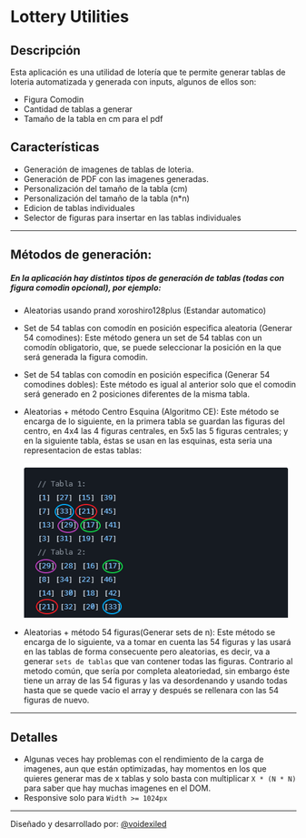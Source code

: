 # Lottery Utilities

## Descripción

Esta aplicación es una utilidad de lotería que te permite generar tablas de
loteria automatizada y generada con inputs, algunos de ellos son:

- Figura Comodin
- Cantidad de tablas a generar
- Tamaño de la tabla en cm para el pdf

## Características

- Generación de imagenes de tablas de loteria.
- Generación de PDF con las imagenes generadas.
- Personalización del tamaño de la tabla (cm)
- Personalización del tamaño de la tabla (n\*n)
- Edicion de tablas individuales
- Selector de figuras para insertar en las tablas individuales

---

## Métodos de generación:

##### En la aplicación hay distintos tipos de generación de tablas (todas con figura comodin opcional), por ejemplo:

- Aleatorias usando prand xoroshiro128plus (Estandar automatico)
- Set de 54 tablas con comodín en posición especifica aleatoria (Generar 54
  comodines): Este método genera un set de 54 tablas con un comodín obligatorio,
  que, se puede seleccionar la posición en la que será generada la figura
  comodin.
- Set de 54 tablas con comodín en posición especifica (Generar 54 comodines
  dobles): Este método es igual al anterior solo que el comodin será generado en
  2 posiciones diferentes de la misma tabla.

- Aleatorias + método Centro Esquina (Algoritmo CE): Este método se encarga de
  lo siguiente, en la primera tabla se guardan las figuras del centro, en 4x4
  las 4 figuras centrales, en 5x5 las 5 figuras centrales; y en la siguiente
  tabla, éstas se usan en las esquinas, esta seria una representacion de estas
  tablas:

  ![Alt text](repo/centroEsquina.png)

- Aleatorias + método 54 figuras(Generar sets de n): Este método se encarga de
  lo siguiente, va a tomar en cuenta las 54 figuras y las usará en las tablas de
  forma consecuente pero aleatorias, es decir, va a generar `sets de tablas` que
  van contener todas las figuras. Contrario al metodo común, que sería por
  completa aleatoriedad, sin embargo éste tiene un array de las 54 figuras y las
  va desordenando y usando todas hasta que se quede vacio el array y después se
  rellenara con las 54 figuras de nuevo.

---

## Detalles

- Algunas veces hay problemas con el rendimiento de la carga de imagenes, aun
  que están optimizadas, hay momentos en los que quieres generar mas de x tablas
  y solo basta con multiplicar `X * (N * N)` para saber que hay muchas imagenes
  en el DOM.
- Responsive solo para `Width >= 1024px`

---

Diseñado y desarrollado por:
<a href="https://www.github.com/voidexiled">@voidexiled</a>
